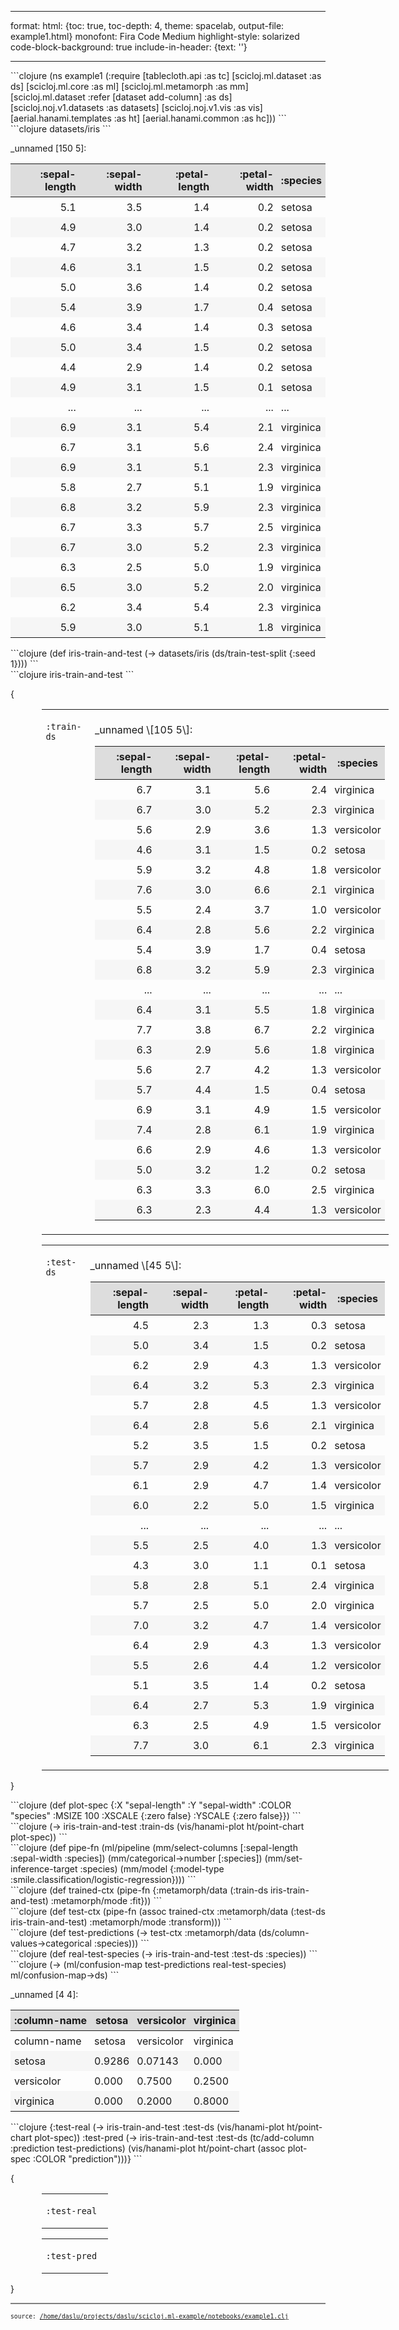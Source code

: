 
---
format:
  html: {toc: true, toc-depth: 4, theme: spacelab, output-file: example1.html}
monofont: Fira Code Medium
highlight-style: solarized
code-block-background: true
include-in-header: {text: '<link rel = "icon" href = "data:," />'}

---
<style>table {
  border-style: thin;
}
th, td {
  padding: 6px;
}
td {
  text-align: left;
}
th {
  text-align: center;
  background-color: #ddd;
}
tr:nth-child(even) {
  background-color: #f6f6f6;
}
</style><style>.printedClojure .sourceCode {
  background-color: transparent;
  border-style: none;
}
</style><script src="https://code.jquery.com/jquery-3.6.0.min.js" type="text/javascript"></script><script src="https://code.jquery.com/ui/1.13.1/jquery-ui.min.js" type="text/javascript"></script><script src="https://cdn.jsdelivr.net/npm/vega@5.22.1" type="text/javascript"></script><script src="https://cdn.jsdelivr.net/npm/vega-lite@5.6.0" type="text/javascript"></script><script src="https://cdn.jsdelivr.net/npm/vega-embed@6.21.0" type="text/javascript"></script>
<div class="sourceClojure">
```clojure
(ns example1
  (:require [tablecloth.api :as tc]
            [scicloj.ml.dataset :as ds]
            [scicloj.ml.core :as ml]
            [scicloj.ml.metamorph :as mm]
            [scicloj.ml.dataset :refer [dataset add-column] :as ds]
            [scicloj.noj.v1.datasets :as datasets]
            [scicloj.noj.v1.vis :as vis]
            [aerial.hanami.templates :as ht]
            [aerial.hanami.common :as hc]))
```
</div>



<div class="sourceClojure">
```clojure
datasets/iris
```
</div>


_unnamed [150 5]:

| :sepal-length | :sepal-width | :petal-length | :petal-width |  :species |
|--------------:|-------------:|--------------:|-------------:|-----------|
|           5.1 |          3.5 |           1.4 |          0.2 |    setosa |
|           4.9 |          3.0 |           1.4 |          0.2 |    setosa |
|           4.7 |          3.2 |           1.3 |          0.2 |    setosa |
|           4.6 |          3.1 |           1.5 |          0.2 |    setosa |
|           5.0 |          3.6 |           1.4 |          0.2 |    setosa |
|           5.4 |          3.9 |           1.7 |          0.4 |    setosa |
|           4.6 |          3.4 |           1.4 |          0.3 |    setosa |
|           5.0 |          3.4 |           1.5 |          0.2 |    setosa |
|           4.4 |          2.9 |           1.4 |          0.2 |    setosa |
|           4.9 |          3.1 |           1.5 |          0.1 |    setosa |
|           ... |          ... |           ... |          ... |       ... |
|           6.9 |          3.1 |           5.4 |          2.1 | virginica |
|           6.7 |          3.1 |           5.6 |          2.4 | virginica |
|           6.9 |          3.1 |           5.1 |          2.3 | virginica |
|           5.8 |          2.7 |           5.1 |          1.9 | virginica |
|           6.8 |          3.2 |           5.9 |          2.3 | virginica |
|           6.7 |          3.3 |           5.7 |          2.5 | virginica |
|           6.7 |          3.0 |           5.2 |          2.3 | virginica |
|           6.3 |          2.5 |           5.0 |          1.9 | virginica |
|           6.5 |          3.0 |           5.2 |          2.0 | virginica |
|           6.2 |          3.4 |           5.4 |          2.3 | virginica |
|           5.9 |          3.0 |           5.1 |          1.8 | virginica |




<div class="sourceClojure">
```clojure
(def iris-train-and-test
  (-> datasets/iris
      (ds/train-test-split {:seed 1})))
```
</div>



<div class="sourceClojure">
```clojure
iris-train-and-test
```
</div>


<div><p>{</p><div style="margin-left:10%;width:110%;"><table><tr><td valign="top"><div><pre><code class="language-clojure">:train-ds
</code></pre></div></td><td><div style="margin-top:10px;"><div><p>_unnamed \[105 5\]:</p><table><thead><tr><th style="text-align:right;">:sepal-length</th><th style="text-align:right;">:sepal-width</th><th style="text-align:right;">:petal-length</th><th style="text-align:right;">:petal-width</th><th>:species</th></tr></thead><tbody><tr><td style="text-align:right;">6.7</td><td style="text-align:right;">3.1</td><td style="text-align:right;">5.6</td><td style="text-align:right;">2.4</td><td>virginica</td></tr><tr><td style="text-align:right;">6.7</td><td style="text-align:right;">3.0</td><td style="text-align:right;">5.2</td><td style="text-align:right;">2.3</td><td>virginica</td></tr><tr><td style="text-align:right;">5.6</td><td style="text-align:right;">2.9</td><td style="text-align:right;">3.6</td><td style="text-align:right;">1.3</td><td>versicolor</td></tr><tr><td style="text-align:right;">4.6</td><td style="text-align:right;">3.1</td><td style="text-align:right;">1.5</td><td style="text-align:right;">0.2</td><td>setosa</td></tr><tr><td style="text-align:right;">5.9</td><td style="text-align:right;">3.2</td><td style="text-align:right;">4.8</td><td style="text-align:right;">1.8</td><td>versicolor</td></tr><tr><td style="text-align:right;">7.6</td><td style="text-align:right;">3.0</td><td style="text-align:right;">6.6</td><td style="text-align:right;">2.1</td><td>virginica</td></tr><tr><td style="text-align:right;">5.5</td><td style="text-align:right;">2.4</td><td style="text-align:right;">3.7</td><td style="text-align:right;">1.0</td><td>versicolor</td></tr><tr><td style="text-align:right;">6.4</td><td style="text-align:right;">2.8</td><td style="text-align:right;">5.6</td><td style="text-align:right;">2.2</td><td>virginica</td></tr><tr><td style="text-align:right;">5.4</td><td style="text-align:right;">3.9</td><td style="text-align:right;">1.7</td><td style="text-align:right;">0.4</td><td>setosa</td></tr><tr><td style="text-align:right;">6.8</td><td style="text-align:right;">3.2</td><td style="text-align:right;">5.9</td><td style="text-align:right;">2.3</td><td>virginica</td></tr><tr><td style="text-align:right;">...</td><td style="text-align:right;">...</td><td style="text-align:right;">...</td><td style="text-align:right;">...</td><td>...</td></tr><tr><td style="text-align:right;">6.4</td><td style="text-align:right;">3.1</td><td style="text-align:right;">5.5</td><td style="text-align:right;">1.8</td><td>virginica</td></tr><tr><td style="text-align:right;">7.7</td><td style="text-align:right;">3.8</td><td style="text-align:right;">6.7</td><td style="text-align:right;">2.2</td><td>virginica</td></tr><tr><td style="text-align:right;">6.3</td><td style="text-align:right;">2.9</td><td style="text-align:right;">5.6</td><td style="text-align:right;">1.8</td><td>virginica</td></tr><tr><td style="text-align:right;">5.6</td><td style="text-align:right;">2.7</td><td style="text-align:right;">4.2</td><td style="text-align:right;">1.3</td><td>versicolor</td></tr><tr><td style="text-align:right;">5.7</td><td style="text-align:right;">4.4</td><td style="text-align:right;">1.5</td><td style="text-align:right;">0.4</td><td>setosa</td></tr><tr><td style="text-align:right;">6.9</td><td style="text-align:right;">3.1</td><td style="text-align:right;">4.9</td><td style="text-align:right;">1.5</td><td>versicolor</td></tr><tr><td style="text-align:right;">7.4</td><td style="text-align:right;">2.8</td><td style="text-align:right;">6.1</td><td style="text-align:right;">1.9</td><td>virginica</td></tr><tr><td style="text-align:right;">6.6</td><td style="text-align:right;">2.9</td><td style="text-align:right;">4.6</td><td style="text-align:right;">1.3</td><td>versicolor</td></tr><tr><td style="text-align:right;">5.0</td><td style="text-align:right;">3.2</td><td style="text-align:right;">1.2</td><td style="text-align:right;">0.2</td><td>setosa</td></tr><tr><td style="text-align:right;">6.3</td><td style="text-align:right;">3.3</td><td style="text-align:right;">6.0</td><td style="text-align:right;">2.5</td><td>virginica</td></tr><tr><td style="text-align:right;">6.3</td><td style="text-align:right;">2.3</td><td style="text-align:right;">4.4</td><td style="text-align:right;">1.3</td><td>versicolor</td></tr></tbody></table></div></div></td></tr></table><table><tr><td valign="top"><div><pre><code class="language-clojure">:test-ds
</code></pre></div></td><td><div style="margin-top:10px;"><div><p>_unnamed \[45 5\]:</p><table><thead><tr><th style="text-align:right;">:sepal-length</th><th style="text-align:right;">:sepal-width</th><th style="text-align:right;">:petal-length</th><th style="text-align:right;">:petal-width</th><th>:species</th></tr></thead><tbody><tr><td style="text-align:right;">4.5</td><td style="text-align:right;">2.3</td><td style="text-align:right;">1.3</td><td style="text-align:right;">0.3</td><td>setosa</td></tr><tr><td style="text-align:right;">5.0</td><td style="text-align:right;">3.4</td><td style="text-align:right;">1.5</td><td style="text-align:right;">0.2</td><td>setosa</td></tr><tr><td style="text-align:right;">6.2</td><td style="text-align:right;">2.9</td><td style="text-align:right;">4.3</td><td style="text-align:right;">1.3</td><td>versicolor</td></tr><tr><td style="text-align:right;">6.4</td><td style="text-align:right;">3.2</td><td style="text-align:right;">5.3</td><td style="text-align:right;">2.3</td><td>virginica</td></tr><tr><td style="text-align:right;">5.7</td><td style="text-align:right;">2.8</td><td style="text-align:right;">4.5</td><td style="text-align:right;">1.3</td><td>versicolor</td></tr><tr><td style="text-align:right;">6.4</td><td style="text-align:right;">2.8</td><td style="text-align:right;">5.6</td><td style="text-align:right;">2.1</td><td>virginica</td></tr><tr><td style="text-align:right;">5.2</td><td style="text-align:right;">3.5</td><td style="text-align:right;">1.5</td><td style="text-align:right;">0.2</td><td>setosa</td></tr><tr><td style="text-align:right;">5.7</td><td style="text-align:right;">2.9</td><td style="text-align:right;">4.2</td><td style="text-align:right;">1.3</td><td>versicolor</td></tr><tr><td style="text-align:right;">6.1</td><td style="text-align:right;">2.9</td><td style="text-align:right;">4.7</td><td style="text-align:right;">1.4</td><td>versicolor</td></tr><tr><td style="text-align:right;">6.0</td><td style="text-align:right;">2.2</td><td style="text-align:right;">5.0</td><td style="text-align:right;">1.5</td><td>virginica</td></tr><tr><td style="text-align:right;">...</td><td style="text-align:right;">...</td><td style="text-align:right;">...</td><td style="text-align:right;">...</td><td>...</td></tr><tr><td style="text-align:right;">5.5</td><td style="text-align:right;">2.5</td><td style="text-align:right;">4.0</td><td style="text-align:right;">1.3</td><td>versicolor</td></tr><tr><td style="text-align:right;">4.3</td><td style="text-align:right;">3.0</td><td style="text-align:right;">1.1</td><td style="text-align:right;">0.1</td><td>setosa</td></tr><tr><td style="text-align:right;">5.8</td><td style="text-align:right;">2.8</td><td style="text-align:right;">5.1</td><td style="text-align:right;">2.4</td><td>virginica</td></tr><tr><td style="text-align:right;">5.7</td><td style="text-align:right;">2.5</td><td style="text-align:right;">5.0</td><td style="text-align:right;">2.0</td><td>virginica</td></tr><tr><td style="text-align:right;">7.0</td><td style="text-align:right;">3.2</td><td style="text-align:right;">4.7</td><td style="text-align:right;">1.4</td><td>versicolor</td></tr><tr><td style="text-align:right;">6.4</td><td style="text-align:right;">2.9</td><td style="text-align:right;">4.3</td><td style="text-align:right;">1.3</td><td>versicolor</td></tr><tr><td style="text-align:right;">5.5</td><td style="text-align:right;">2.6</td><td style="text-align:right;">4.4</td><td style="text-align:right;">1.2</td><td>versicolor</td></tr><tr><td style="text-align:right;">5.1</td><td style="text-align:right;">3.5</td><td style="text-align:right;">1.4</td><td style="text-align:right;">0.2</td><td>setosa</td></tr><tr><td style="text-align:right;">6.4</td><td style="text-align:right;">2.7</td><td style="text-align:right;">5.3</td><td style="text-align:right;">1.9</td><td>virginica</td></tr><tr><td style="text-align:right;">6.3</td><td style="text-align:right;">2.5</td><td style="text-align:right;">4.9</td><td style="text-align:right;">1.5</td><td>versicolor</td></tr><tr><td style="text-align:right;">7.7</td><td style="text-align:right;">3.0</td><td style="text-align:right;">6.1</td><td style="text-align:right;">2.3</td><td>virginica</td></tr></tbody></table></div></div></td></tr></table></div><p>}</p></div>


<div class="sourceClojure">
```clojure
(def plot-spec
  {:X "sepal-length"
   :Y "sepal-width"
   :COLOR "species"
   :MSIZE 100
   :XSCALE {:zero false}
   :YSCALE {:zero false}})
```
</div>



<div class="sourceClojure">
```clojure
(-> iris-train-and-test
    :train-ds
    (vis/hanami-plot ht/point-chart
                     plot-spec))
```
</div>


<div><script>vegaEmbed(document.currentScript.parentElement, {"encoding":{"y":{"scale":{"zero":false},"field":"sepal-width","type":"quantitative"},"color":{"field":"species","type":"nominal"},"x":{"scale":{"zero":false},"field":"sepal-length","type":"quantitative"}},"mark":{"type":"circle","size":100,"tooltip":true},"width":400,"background":"floralwhite","height":300,"data":{"values":"sepal-length,sepal-width,petal-length,petal-width,species\n6.7,3.1,5.6,2.4,virginica\n6.7,3.0,5.2,2.3,virginica\n5.6,2.9,3.6,1.3,versicolor\n4.6,3.1,1.5,0.2,setosa\n5.9,3.2,4.8,1.8,versicolor\n7.6,3.0,6.6,2.1,virginica\n5.5,2.4,3.7,1.0,versicolor\n6.4,2.8,5.6,2.2,virginica\n5.4,3.9,1.7,0.4,setosa\n6.8,3.2,5.9,2.3,virginica\n6.7,3.0,5.0,1.7,versicolor\n5.5,3.5,1.3,0.2,setosa\n4.6,3.4,1.4,0.3,setosa\n6.2,2.8,4.8,1.8,virginica\n4.9,3.0,1.4,0.2,setosa\n5.7,2.6,3.5,1.0,versicolor\n6.5,2.8,4.6,1.5,versicolor\n4.9,3.6,1.4,0.1,setosa\n5.4,3.4,1.5,0.4,setosa\n4.6,3.2,1.4,0.2,setosa\n6.5,3.0,5.5,1.8,virginica\n6.6,3.0,4.4,1.4,versicolor\n5.6,3.0,4.5,1.5,versicolor\n5.0,3.5,1.3,0.3,setosa\n7.1,3.0,5.9,2.1,virginica\n5.9,3.0,5.1,1.8,virginica\n4.6,3.6,1.0,0.2,setosa\n4.8,3.0,1.4,0.3,setosa\n5.0,3.5,1.6,0.6,setosa\n5.2,3.4,1.4,0.2,setosa\n7.2,3.2,6.0,1.8,virginica\n5.1,2.5,3.0,1.1,versicolor\n6.0,2.7,5.1,1.6,versicolor\n6.1,2.8,4.0,1.3,versicolor\n5.4,3.9,1.3,0.4,setosa\n5.1,3.7,1.5,0.4,setosa\n6.7,3.1,4.7,1.5,versicolor\n5.2,2.7,3.9,1.4,versicolor\n5.8,2.7,3.9,1.2,versicolor\n5.8,2.6,4.0,1.2,versicolor\n6.2,2.2,4.5,1.5,versicolor\n5.6,2.5,3.9,1.1,versicolor\n6.3,2.7,4.9,1.8,virginica\n6.1,2.8,4.7,1.2,versicolor\n5.0,3.3,1.4,0.2,setosa\n7.7,2.6,6.9,2.3,virginica\n5.1,3.3,1.7,0.5,setosa\n7.3,2.9,6.3,1.8,virginica\n6.7,3.1,4.4,1.4,versicolor\n6.8,2.8,4.8,1.4,versicolor\n5.7,3.8,1.7,0.3,setosa\n6.1,3.0,4.9,1.8,virginica\n6.9,3.2,5.7,2.3,virginica\n6.1,3.0,4.6,1.4,versicolor\n5.0,3.0,1.6,0.2,setosa\n5.5,2.3,4.0,1.3,versicolor\n5.8,2.7,5.1,1.9,virginica\n5.7,2.8,4.1,1.3,versicolor\n4.9,2.5,4.5,1.7,virginica\n5.6,2.8,4.9,2.0,virginica\n6.0,3.0,4.8,1.8,virginica\n5.1,3.5,1.4,0.3,setosa\n5.8,2.7,5.1,1.9,virginica\n4.7,3.2,1.3,0.2,setosa\n5.1,3.4,1.5,0.2,setosa\n5.5,4.2,1.4,0.2,setosa\n6.5,3.2,5.1,2.0,virginica\n4.7,3.2,1.6,0.2,setosa\n6.4,3.2,4.5,1.5,versicolor\n5.3,3.7,1.5,0.2,setosa\n6.7,3.3,5.7,2.5,virginica\n4.9,3.1,1.5,0.1,setosa\n6.9,3.1,5.4,2.1,virginica\n4.4,2.9,1.4,0.2,setosa\n4.8,3.0,1.4,0.1,setosa\n5.4,3.7,1.5,0.2,setosa\n4.8,3.4,1.9,0.2,setosa\n5.9,3.0,4.2,1.5,versicolor\n5.1,3.8,1.6,0.2,setosa\n5.1,3.8,1.5,0.3,setosa\n5.4,3.4,1.7,0.2,setosa\n6.7,2.5,5.8,1.8,virginica\n5.0,2.0,3.5,1.0,versicolor\n5.5,2.4,3.8,1.1,versicolor\n5.6,3.0,4.1,1.3,versicolor\n7.2,3.0,5.8,1.6,virginica\n7.7,2.8,6.7,2.0,virginica\n5.0,2.3,3.3,1.0,versicolor\n6.8,3.0,5.5,2.1,virginica\n6.3,2.5,5.0,1.9,virginica\n5.0,3.6,1.4,0.2,setosa\n6.1,2.6,5.6,1.4,virginica\n7.2,3.6,6.1,2.5,virginica\n6.0,2.2,4.0,1.0,versicolor\n6.4,3.1,5.5,1.8,virginica\n7.7,3.8,6.7,2.2,virginica\n6.3,2.9,5.6,1.8,virginica\n5.6,2.7,4.2,1.3,versicolor\n5.7,4.4,1.5,0.4,setosa\n6.9,3.1,4.9,1.5,versicolor\n7.4,2.8,6.1,1.9,virginica\n6.6,2.9,4.6,1.3,versicolor\n5.0,3.2,1.2,0.2,setosa\n6.3,3.3,6.0,2.5,virginica\n6.3,2.3,4.4,1.3,versicolor\n","format":{"type":"csv"}}});</script></div>


<div class="sourceClojure">
```clojure
(def pipe-fn
  (ml/pipeline
   (mm/select-columns [:sepal-length :sepal-width :species])
   (mm/categorical->number [:species])
   (mm/set-inference-target :species)
   (mm/model {:model-type :smile.classification/logistic-regression})))
```
</div>



<div class="sourceClojure">
```clojure
(def trained-ctx
  (pipe-fn {:metamorph/data (:train-ds iris-train-and-test)
            :metamorph/mode :fit}))
```
</div>



<div class="sourceClojure">
```clojure
(def test-ctx
  (pipe-fn
   (assoc trained-ctx
          :metamorph/data (:test-ds iris-train-and-test)
          :metamorph/mode :transform)))
```
</div>



<div class="sourceClojure">
```clojure
(def test-predictions
  (-> test-ctx
      :metamorph/data
      (ds/column-values->categorical :species)))
```
</div>



<div class="sourceClojure">
```clojure
(def real-test-species
  (-> iris-train-and-test
      :test-ds
      :species))
```
</div>



<div class="sourceClojure">
```clojure
(-> (ml/confusion-map test-predictions
                      real-test-species)
    ml/confusion-map->ds)
```
</div>


_unnamed [4 4]:

| :column-name | setosa | versicolor | virginica |
|--------------|--------|------------|-----------|
|  column-name | setosa | versicolor | virginica |
|       setosa | 0.9286 |    0.07143 |     0.000 |
|   versicolor |  0.000 |     0.7500 |    0.2500 |
|    virginica |  0.000 |     0.2000 |    0.8000 |




<div class="sourceClojure">
```clojure
{:test-real
 (-> iris-train-and-test
     :test-ds
     (vis/hanami-plot ht/point-chart
                      plot-spec))
 :test-pred
 (-> iris-train-and-test
     :test-ds
     (tc/add-column :prediction test-predictions)
     (vis/hanami-plot ht/point-chart
                      (assoc plot-spec
                             :COLOR "prediction")))}
```
</div>


<div><p>{</p><div style="margin-left:10%;width:110%;"><table><tr><td valign="top"><div><pre><code class="language-clojure">:test-real
</code></pre></div></td><td><div style="margin-top:10px;"><div><script>vegaEmbed(document.currentScript.parentElement, {"encoding":{"y":{"scale":{"zero":false},"field":"sepal-width","type":"quantitative"},"color":{"field":"species","type":"nominal"},"x":{"scale":{"zero":false},"field":"sepal-length","type":"quantitative"}},"mark":{"type":"circle","size":100,"tooltip":true},"width":400,"background":"floralwhite","height":300,"data":{"values":"sepal-length,sepal-width,petal-length,petal-width,species\n4.5,2.3,1.3,0.3,setosa\n5.0,3.4,1.5,0.2,setosa\n6.2,2.9,4.3,1.3,versicolor\n6.4,3.2,5.3,2.3,virginica\n5.7,2.8,4.5,1.3,versicolor\n6.4,2.8,5.6,2.1,virginica\n5.2,3.5,1.5,0.2,setosa\n5.7,2.9,4.2,1.3,versicolor\n6.1,2.9,4.7,1.4,versicolor\n6.0,2.2,5.0,1.5,virginica\n6.3,3.4,5.6,2.4,virginica\n5.8,2.7,4.1,1.0,versicolor\n6.2,3.4,5.4,2.3,virginica\n6.5,3.0,5.8,2.2,virginica\n6.0,3.4,4.5,1.6,versicolor\n6.5,3.0,5.2,2.0,virginica\n4.9,2.4,3.3,1.0,versicolor\n5.7,3.0,4.2,1.2,versicolor\n4.4,3.2,1.3,0.2,setosa\n7.9,3.8,6.4,2.0,virginica\n5.2,4.1,1.5,0.1,setosa\n6.0,2.9,4.5,1.5,versicolor\n5.1,3.8,1.9,0.4,setosa\n4.4,3.0,1.3,0.2,setosa\n6.3,3.3,4.7,1.6,versicolor\n6.9,3.1,5.1,2.3,virginica\n5.4,3.0,4.5,1.5,versicolor\n5.8,4.0,1.2,0.2,setosa\n4.8,3.1,1.6,0.2,setosa\n6.7,3.3,5.7,2.1,virginica\n5.0,3.4,1.6,0.4,setosa\n4.8,3.4,1.6,0.2,setosa\n6.3,2.8,5.1,1.5,virginica\n4.9,3.1,1.5,0.2,setosa\n5.5,2.5,4.0,1.3,versicolor\n4.3,3.0,1.1,0.1,setosa\n5.8,2.8,5.1,2.4,virginica\n5.7,2.5,5.0,2.0,virginica\n7.0,3.2,4.7,1.4,versicolor\n6.4,2.9,4.3,1.3,versicolor\n5.5,2.6,4.4,1.2,versicolor\n5.1,3.5,1.4,0.2,setosa\n6.4,2.7,5.3,1.9,virginica\n6.3,2.5,4.9,1.5,versicolor\n7.7,3.0,6.1,2.3,virginica\n","format":{"type":"csv"}}});</script></div></div></td></tr></table><table><tr><td valign="top"><div><pre><code class="language-clojure">:test-pred
</code></pre></div></td><td><div style="margin-top:10px;"><div><script>vegaEmbed(document.currentScript.parentElement, {"encoding":{"y":{"scale":{"zero":false},"field":"sepal-width","type":"quantitative"},"color":{"field":"prediction","type":"nominal"},"x":{"scale":{"zero":false},"field":"sepal-length","type":"quantitative"}},"mark":{"type":"circle","size":100,"tooltip":true},"width":400,"background":"floralwhite","height":300,"data":{"values":"sepal-length,sepal-width,petal-length,petal-width,species,prediction\n4.5,2.3,1.3,0.3,setosa,versicolor\n5.0,3.4,1.5,0.2,setosa,setosa\n6.2,2.9,4.3,1.3,versicolor,versicolor\n6.4,3.2,5.3,2.3,virginica,virginica\n5.7,2.8,4.5,1.3,versicolor,versicolor\n6.4,2.8,5.6,2.1,virginica,virginica\n5.2,3.5,1.5,0.2,setosa,setosa\n5.7,2.9,4.2,1.3,versicolor,versicolor\n6.1,2.9,4.7,1.4,versicolor,versicolor\n6.0,2.2,5.0,1.5,virginica,versicolor\n6.3,3.4,5.6,2.4,virginica,virginica\n5.8,2.7,4.1,1.0,versicolor,versicolor\n6.2,3.4,5.4,2.3,virginica,virginica\n6.5,3.0,5.8,2.2,virginica,virginica\n6.0,3.4,4.5,1.6,versicolor,virginica\n6.5,3.0,5.2,2.0,virginica,virginica\n4.9,2.4,3.3,1.0,versicolor,versicolor\n5.7,3.0,4.2,1.2,versicolor,versicolor\n4.4,3.2,1.3,0.2,setosa,setosa\n7.9,3.8,6.4,2.0,virginica,virginica\n5.2,4.1,1.5,0.1,setosa,setosa\n6.0,2.9,4.5,1.5,versicolor,versicolor\n5.1,3.8,1.9,0.4,setosa,setosa\n4.4,3.0,1.3,0.2,setosa,setosa\n6.3,3.3,4.7,1.6,versicolor,virginica\n6.9,3.1,5.1,2.3,virginica,virginica\n5.4,3.0,4.5,1.5,versicolor,versicolor\n5.8,4.0,1.2,0.2,setosa,setosa\n4.8,3.1,1.6,0.2,setosa,setosa\n6.7,3.3,5.7,2.1,virginica,virginica\n5.0,3.4,1.6,0.4,setosa,setosa\n4.8,3.4,1.6,0.2,setosa,setosa\n6.3,2.8,5.1,1.5,virginica,virginica\n4.9,3.1,1.5,0.2,setosa,setosa\n5.5,2.5,4.0,1.3,versicolor,versicolor\n4.3,3.0,1.1,0.1,setosa,setosa\n5.8,2.8,5.1,2.4,virginica,versicolor\n5.7,2.5,5.0,2.0,virginica,versicolor\n7.0,3.2,4.7,1.4,versicolor,virginica\n6.4,2.9,4.3,1.3,versicolor,virginica\n5.5,2.6,4.4,1.2,versicolor,versicolor\n5.1,3.5,1.4,0.2,setosa,setosa\n6.4,2.7,5.3,1.9,virginica,virginica\n6.3,2.5,4.9,1.5,versicolor,versicolor\n7.7,3.0,6.1,2.3,virginica,virginica\n","format":{"type":"csv"}}});</script></div></div></td></tr></table></div><p>}</p></div>

<div style="background-color:grey;height:2px;width:100%;"></div>

<div><pre><small><small>source: <a href="https://github.com/daslu/scicloj.ml-examples/blob/main//home/daslu/projects/daslu/scicloj.ml-example/notebooks/example1.clj">/home/daslu/projects/daslu/scicloj.ml-example/notebooks/example1.clj</a></small></small></pre></div>